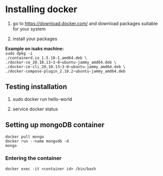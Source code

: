 # Installing docker

1) go to https://download.docker.com/ and download packages suitable for your system

2) install your packages

<b>Example on isaks machine:</b><br>
<code>sudo dpkg -i ./containerd.io_1.5.10-1_amd64.deb \\
./docker-ce_20.10.13\~3-0\~ubuntu-jammy_amd64.deb \\
./docker-ce-cli_20.10.13\~3-0\~ubuntu-jammy_amd64.deb \\
./docker-compose-plugin_2.10.2~ubuntu-jammy_amd64.deb
</code>

## Testing installation

1) sudo docker run hello-world

2) service docker status

## Setting up mongoDB container

<code>docker pull mongo</code><br>
<code>docker run --name mongodb -d mongo</code>

### Entering the container

<code>docker exec -it \<container id\> /bin/bash</code>

